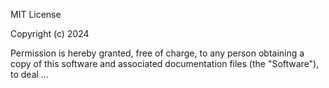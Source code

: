MIT License

Copyright (c) 2024

Permission is hereby granted, free of charge, to any person obtaining a copy
of this software and associated documentation files (the "Software"), to deal
...
